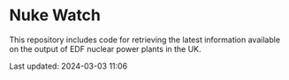 # Nuke Watch

This repository includes code for retrieving the latest information available on the output of EDF nuclear power plants in the UK.

Last updated: 2024-03-03 11:06